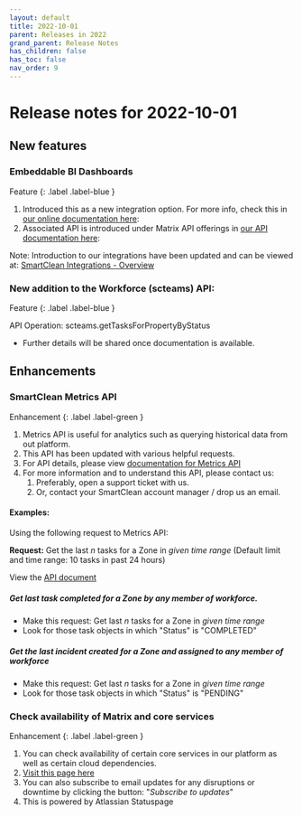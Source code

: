 ```yaml
---
layout: default
title: 2022-10-01
parent: Releases in 2022
grand_parent: Release Notes
has_children: false
has_toc: false
nav_order: 9
---
```


# Release notes for 2022-10-01

## New features

### Embeddable BI Dashboards
Feature
{: .label .label-blue }

1. Introduced this as a new integration option.
For more info, check this in [our online documentation here](https://www.docs.smartclean.io/integrations_ui.html):
2. Associated API is introduced under Matrix API offerings 
in [our API documentation here](https://www.apidocs.smartclean.io/matrixAPIs/matrix_api_bi_embed.html):

Note: Introduction to our integrations have been updated and can be viewed at:
[SmartClean Integrations - Overview](https://smartcleantech-my.sharepoint.com/:b:/g/personal/neel_smartclean_io/ERfj9nM7qgFHrIA46fye8P0BqA361KlZjFzBV9sSHjtMcg)

### New addition to the Workforce (scteams) API:
Feature
{: .label .label-blue }

API Operation: scteams.getTasksForPropertyByStatus
- Further details will be shared once documentation is available.

## Enhancements

### SmartClean Metrics API
Enhancement
{: .label .label-green }

1. Metrics API is useful for analytics such as querying historical data from out platform.
2. This API has been updated with various helpful requests.
3. For API details, please view [documentation for Metrics API](https://www.apidocs.smartclean.io/metricsProxy.html)
4. For more information and to understand this API, please contact us:
   1. Preferably, open a support ticket with us.
   2. Or, contact your SmartClean account manager / drop us an email.

#### Examples:

Using the following request to Metrics API:

**Request:** Get the last _n_ tasks for a Zone in _given time range_
(Default limit and time range: 10 tasks in past 24 hours)

View the [API document](https://documenter.getpostman.com/view/2593073/UVsPQ4vL#eb1636b0-6035-4eec-be7a-7a47906059af)

##### Get last task completed for a Zone by any member of workforce.

- Make this request: Get last _n_ tasks for a Zone in _given time range_ 
- Look for those task objects in which "Status" is "COMPLETED"

##### Get the last incident created for a Zone and assigned to any member of workforce
- Make this request: Get last _n_ tasks for a Zone in _given time range_
- Look for those task objects in which "Status" is "PENDING"


### Check availability of Matrix and core services
Enhancement
{: .label .label-green }

1. You can check availability of certain core services in our platform as well as certain cloud dependencies.
2. [Visit this page here](https://sc-matrix.statuspage.io)
4. You can also subscribe to email updates for any disruptions or downtime by clicking the button: "_Subscribe to updates_"
3. This is powered by Atlassian Statuspage

